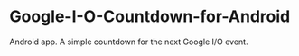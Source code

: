 Google-I-O-Countdown-for-Android
================================

Android app. A simple countdown for the next Google I/O event.
